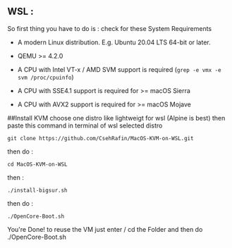 ## WSL :
So first thing you have to do is :
check for these System Requirements 
* A modern Linux distribution. E.g. Ubuntu 20.04 LTS 64-bit or later.

* QEMU >= 4.2.0

* A CPU with Intel VT-x / AMD SVM support is required (`grep -e vmx -e svm /proc/cpuinfo`)

* A CPU with SSE4.1 support is required for >= macOS Sierra

* A CPU with AVX2 support is required for >= macOS Mojave

##Install KVM
choose one distro like lightweigt for wsl (Alpine is best)
then paste this command in terminal of wsl selected distro
```
git clone https://github.com/CsehRafin/MacOS-KVM-on-WSL.git
```
then do :
```
cd MacOS-KVM-on-WSL
```
then :
```
./install-bigsur.sh
```
then do :
```
./OpenCore-Boot.sh
```
You're Done! to reuse the VM just enter / cd the Folder and then do ./OpenCore-Boot.sh
